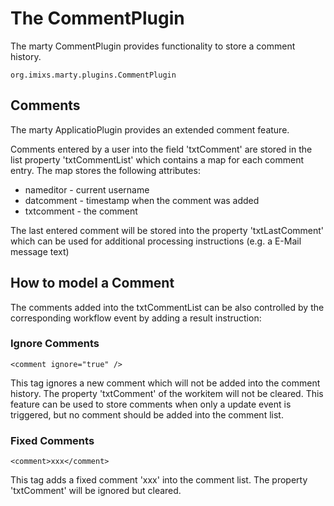 # The CommentPlugin

The marty CommentPlugin provides functionality to store a comment history.

    org.imixs.marty.plugins.CommentPlugin
 
## Comments

The marty ApplicatioPlugin provides an extended comment feature. 

Comments entered by a user into the field 'txtComment' are stored in the list property 'txtCommentList' which contains a map for each comment entry. 
The map stores the following attributes:

* nameditor - current username
* datcomment - timestamp when the comment was added
* txtcomment - the comment

The last entered comment will be stored into the property 'txtLastComment' which can be used for additional processing instructions (e.g. a E-Mail message text)

## How to model a Comment
The comments added into the txtCommentList can be also controlled by the corresponding workflow event by adding a result instruction:

### Ignore Comments

    <comment ignore="true" /> 
    
This tag ignores a new comment which will not be added into the comment history. The property 'txtComment' of the workitem will not be cleared. This feature can be used to store comments when only a update event is triggered, but no comment should be added into the comment list.
 
 
### Fixed Comments

    <comment>xxx</comment> 
    
This tag adds a fixed comment 'xxx' into the comment list. The property 'txtComment' will be ignored but cleared. 



 